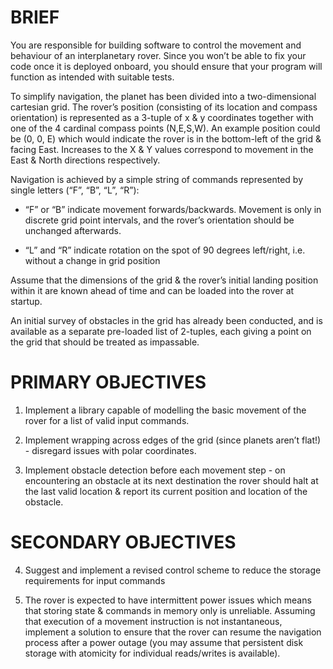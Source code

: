 # BRIEF

You are responsible for building software to control the movement and behaviour of an
interplanetary rover. Since you won’t be able to fix your code once it is deployed onboard, you
should ensure that your program will function as intended with suitable tests.

To simplify navigation, the planet has been divided into a two-dimensional cartesian grid. The
rover’s position (consisting of its location and compass orientation) is represented as a 3-tuple of
x & y coordinates together with one of the 4 cardinal compass points (N,E,S,W). An example
position could be (0, 0, E) which would indicate the rover is in the bottom-left of the grid & facing
East. Increases to the X & Y values correspond to movement in the East & North directions
respectively.

Navigation is achieved by a simple string of commands represented by single letters (“F”, “B”, “L”,
“R”):

* “F” or “B” indicate movement forwards/backwards. Movement is only in discrete grid
point intervals, and the rover’s orientation should be unchanged afterwards.

* “L” and “R” indicate rotation on the spot of 90 degrees left/right, i.e. without a change in
grid position

Assume that the dimensions of the grid & the rover’s initial landing position within it are known
ahead of time and can be loaded into the rover at startup.

An initial survey of obstacles in the grid has already been conducted, and is available as a
separate pre-loaded list of 2-tuples, each giving a point on the grid that should be treated as
impassable.

# PRIMARY OBJECTIVES

1. Implement a library capable of modelling the basic movement of the rover for a list of
valid input commands.

2. Implement wrapping across edges of the grid (since planets aren’t flat!) - disregard issues
with polar coordinates.

3. Implement obstacle detection before each movement step - on encountering an obstacle
at its next destination the rover should halt at the last valid location & report its current
position and location of the obstacle.

# SECONDARY OBJECTIVES

4. Suggest and implement a revised control scheme to reduce the storage requirements for
input commands

5. The rover is expected to have intermittent power issues which means that storing state &
commands in memory only is unreliable. Assuming that execution of a movement
instruction is not instantaneous, implement a solution to ensure that the rover can resume
the navigation process after a power outage (you may assume that persistent disk storage
with atomicity for individual reads/writes is available).
